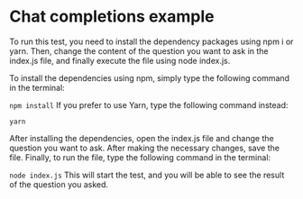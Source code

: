 # Chat completions example

To run this test, you need to install the dependency packages using npm i or yarn. Then, change the content of the question you want to ask in the index.js file, and finally execute the file using node index.js.

To install the dependencies using npm, simply type the following command in the terminal:

```npm install```
If you prefer to use Yarn, type the following command instead:

```yarn```

After installing the dependencies, open the index.js file and change the question you want to ask. After making the necessary changes, save the file.
Finally, to run the file, type the following command in the terminal:

```node index.js```
This will start the test, and you will be able to see the result of the question you asked.
